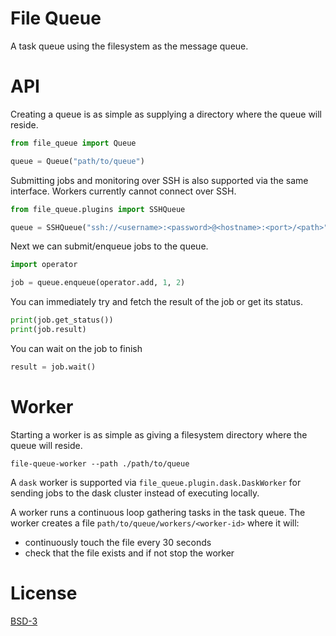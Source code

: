 # File Queue

A task queue using the filesystem as the message queue.

# API

Creating a queue is as simple as supplying a directory where the queue
will reside.

```python
from file_queue import Queue

queue = Queue("path/to/queue")
```

Submitting jobs and monitoring over SSH is also supported via the same
interface. Workers currently cannot connect over SSH.

```python
from file_queue.plugins import SSHQueue

queue = SSHQueue("ssh://<username>:<password>@<hostname>:<port>/<path>")
```

Next we can submit/enqueue jobs to the queue.

```python
import operator

job = queue.enqueue(operator.add, 1, 2)
```

You can immediately try and fetch the result of the job or get its
status.

```python
print(job.get_status())
print(job.result)
```

You can wait on the job to finish

```python
result = job.wait()
```

# Worker

Starting a worker is as simple as giving a filesystem directory where
the queue will reside.

```shell
file-queue-worker --path ./path/to/queue
```

A `dask` worker is supported via `file_queue.plugin.dask.DaskWorker`
for sending jobs to the dask cluster instead of executing locally.

A worker runs a continuous loop gathering tasks in the task queue. The
worker creates a file `path/to/queue/workers/<worker-id>` where it
will:
 - continuously touch the file every 30 seconds
 - check that the file exists and if not stop the worker

# License

[BSD-3]()
